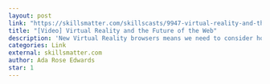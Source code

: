 ```yaml
---
layout: post
link: "https://skillsmatter.com/skillscasts/9947-virtual-reality-and-the-future-of-the-web"
title: "[Video] Virtual Reality and the Future of the Web"
description: 'New Virtual Reality browsers means we need to consider how the web platform is going to need evolve to take advantage of the benefits that Virtual Reality can bring.'
categories: Link
external: skillsmatter.com
author: Ada Rose Edwards
star: 1
---
```

